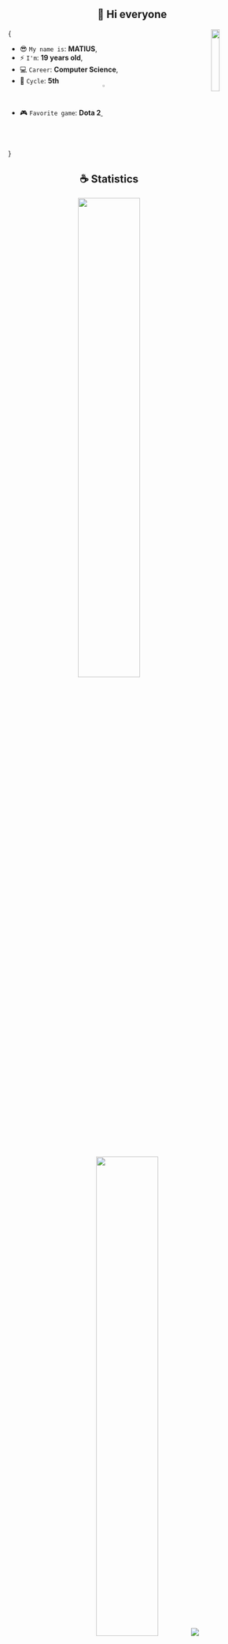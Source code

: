 <h2 align="center">👋 Hi everyone</h2>

<img align='right' src='https://media.giphy.com/media/LmNwrBhejkK9EFP504/giphy.gif' width='18%'>  

{

  *  😎 `My name is`: **MATIUS**,
  *  ⚡ `I'm`: **19 years old**,
  *  💻 `Career`: **Computer Science**,
  *  📖 `Cycle`: **5th**
  *  🎮 `Favorite game`: **Dota 2**<a href="https://steamcommunity.com/profiles/76561198129540886/"> </a> <img align="center" alt="img" src="https://cdn-icons-png.flaticon.com/512/588/588308.png" width="3%" height="auto" />

}

<h2 align="center">☕ Statistics</h2>

<p align="center">
  <img height="50%" width="auto" src ="https://github-readme-stats.vercel.app/api?username=MatiasMaravi&show_icons=true&count_private=true&theme=material-palenight&hide_border=true&hide=issues,contribs&bg_color=00000001">
  <img height="50%" width="auto" src ="https://github-readme-stats.vercel.app/api/top-langs/?username=MatiasMaravi&layout=compact&hide_border=true&theme=material-palenight&bg_color=00000000&langs_count=6&hide=jupyter%20notebook,tex,css,php&exclude_repo=Pacman-AI">
  <img src ="https://github-readme-streak-stats.herokuapp.com?user=MatiasMaravi&theme=material-palenight&hide_border=true&background=FFFFFF00">
</p>

<p align="center">
    <img src="https://github-profile-trophy.vercel.app/?username=MatiasMaravi&theme=tokyonight"/>
</p>

<h2 align="center">📌 Pinned Repositories</h2>
<p align="center">Take a look at my most outstanding repositories.</p>

